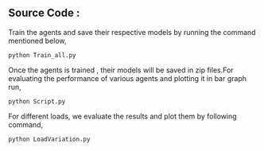 ## Source Code :

Train the agents and save their respective models by running the command mentioned below,
```
python Train_all.py
```
Once the agents is trained , their models will be saved in zip files.For evaluating the performance of various agents and plotting it in bar graph run,
```
python Script.py
```
For different loads, we evaluate the results and plot them by following command,
```
python LoadVariation.py
```
